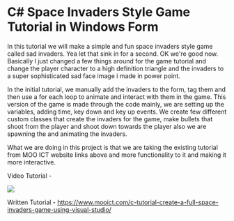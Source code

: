 # C# Space Invaders Style Game Tutorial in Windows Form
In this tutorial we will make a simple and fun space invaders style game called sad invaders. Yea let that sink in for a second. OK we're good now. Basically I just changed a few things around for the game tutorial and change the player character to a high definition triangle and the invaders to a super sophisticated sad face image i made in power point. 

In the initial tutorial, we manually add the invaders to the form, tag them and then use a for each loop to animate and interact with them in the game. This version of the game is made through the code mainly, we are setting up the variables, adding time, key down and key up events. We create few different custom classes that create the invaders for the game, make bullets that shoot from the player and shoot down towards the player also we are spawning the and animating the invaders. 

What we are doing in this project is that we are taking the existing tutorial from MOO ICT website links above and more functionality to it and making it more interactive. 

Video Tutorial - 

[![](http://img.youtube.com/vi/mV01KuIN8PA/0.jpg)](http://www.youtube.com/watch?v=mV01KuIN8PA "MOO ICT space invaders game tutorial")

Written Tutorial -
https://www.mooict.com/c-tutorial-create-a-full-space-invaders-game-using-visual-studio/

